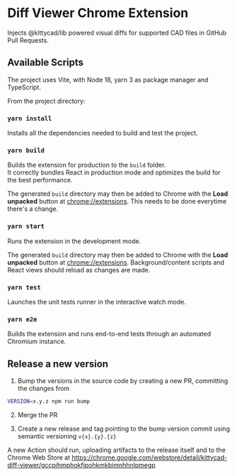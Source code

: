 # Diff Viewer Chrome Extension

Injects @kittycad/lib powered visual diffs for supported CAD files in GitHub Pull Requests.

## Available Scripts

The project uses Vite, with Node 18, yarn 3 as package manager and TypeScript.

From the project directory:

### `yarn install`

Installs all the dependencies needed to build and test the project.

### `yarn build`

Builds the extension for production to the `build` folder.\
It correctly bundles React in production mode and optimizes the build for the best performance.

The generated `build` directory may then be added to Chrome with the **Load unpacked** button at [chrome://extensions](). This needs to be done everytime there's a change.

### `yarn start`

Runs the extension in the development mode.

The generated `build` directory may then be added to Chrome with the **Load unpacked** button at [chrome://extensions](). Background/content scripts and React views should reload as changes are made.

### `yarn test`

Launches the unit tests runner in the interactive watch mode.

### `yarn e2e`

Builds the extension and runs end-to-end tests through an automated Chromium instance.

## Release a new version

1. Bump the versions in the source code by creating a new PR, committing the changes from

```bash
VERSION=x.y.z npm run bump
```

2. Merge the PR

3. Create a new release and tag pointing to the bump version commit using semantic versioning `v{x}.{y}.{z}`

A new Action should run, uploading artifacts to the release itself and to the Chrome Web Store at https://chrome.google.com/webstore/detail/kittycad-diff-viewer/gccpihmphokfjpohkmkbimnhhnlpmegp
